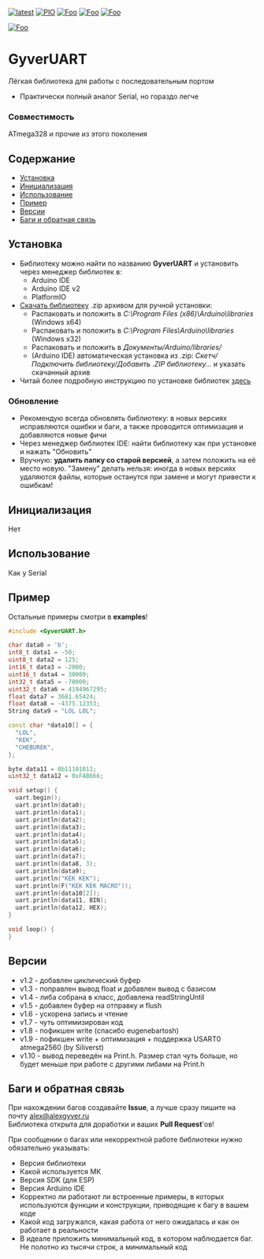 [![latest](https://img.shields.io/github/v/release/GyverLibs/GyverUART.svg?color=brightgreen)](https://github.com/GyverLibs/GyverUART/releases/latest/download/GyverUART.zip)
[![PIO](https://badges.registry.platformio.org/packages/gyverlibs/library/GyverUART.svg)](https://registry.platformio.org/libraries/gyverlibs/GyverUART)
[![Foo](https://img.shields.io/badge/Website-AlexGyver.ru-blue.svg?style=flat-square)](https://alexgyver.ru/)
[![Foo](https://img.shields.io/badge/%E2%82%BD$%E2%82%AC%20%D0%9D%D0%B0%20%D0%BF%D0%B8%D0%B2%D0%BE-%D1%81%20%D1%80%D1%8B%D0%B1%D0%BA%D0%BE%D0%B9-orange.svg?style=flat-square)](https://alexgyver.ru/support_alex/)
[![Foo](https://img.shields.io/badge/README-ENGLISH-blueviolet.svg?style=flat-square)](https://github-com.translate.goog/GyverLibs/GyverUART?_x_tr_sl=ru&_x_tr_tl=en)  

[![Foo](https://img.shields.io/badge/ПОДПИСАТЬСЯ-НА%20ОБНОВЛЕНИЯ-brightgreen.svg?style=social&logo=telegram&color=blue)](https://t.me/GyverLibs)

# GyverUART
Лёгкая библиотека для работы с последовательным портом
- Практически полный аналог Serial, но гораздо легче

### Совместимость
ATmega328 и прочие из этого поколения

## Содержание
- [Установка](#install)
- [Инициализация](#init)
- [Использование](#usage)
- [Пример](#example)
- [Версии](#versions)
- [Баги и обратная связь](#feedback)

<a id="install"></a>
## Установка
- Библиотеку можно найти по названию **GyverUART** и установить через менеджер библиотек в:
    - Arduino IDE
    - Arduino IDE v2
    - PlatformIO
- [Скачать библиотеку](https://github.com/GyverLibs/GyverUART/archive/refs/heads/main.zip) .zip архивом для ручной установки:
    - Распаковать и положить в *C:\Program Files (x86)\Arduino\libraries* (Windows x64)
    - Распаковать и положить в *C:\Program Files\Arduino\libraries* (Windows x32)
    - Распаковать и положить в *Документы/Arduino/libraries/*
    - (Arduino IDE) автоматическая установка из .zip: *Скетч/Подключить библиотеку/Добавить .ZIP библиотеку…* и указать скачанный архив
- Читай более подробную инструкцию по установке библиотек [здесь](https://alexgyver.ru/arduino-first/#%D0%A3%D1%81%D1%82%D0%B0%D0%BD%D0%BE%D0%B2%D0%BA%D0%B0_%D0%B1%D0%B8%D0%B1%D0%BB%D0%B8%D0%BE%D1%82%D0%B5%D0%BA)
### Обновление
- Рекомендую всегда обновлять библиотеку: в новых версиях исправляются ошибки и баги, а также проводится оптимизация и добавляются новые фичи
- Через менеджер библиотек IDE: найти библиотеку как при установке и нажать "Обновить"
- Вручную: **удалить папку со старой версией**, а затем положить на её место новую. "Замену" делать нельзя: иногда в новых версиях удаляются файлы, которые останутся при замене и могут привести к ошибкам!


<a id="init"></a>
## Инициализация
Нет

<a id="usage"></a>
## Использование
Как у Serial

<a id="example"></a>
## Пример
Остальные примеры смотри в **examples**!
```cpp
#include <GyverUART.h>

char data0 = 'b';
int8_t data1 = -50;
uint8_t data2 = 125;
int16_t data3 = -2000;
uint16_t data4 = 30000;
int32_t data5 = -70000;
uint32_t data6 = 4194967295;
float data7 = 3681.65424;
float data8 = -4375.12353;
String data9 = "LOL LOL";

const char *data10[] = {
  "LOL",
  "KEK",
  "CHEBUREK",
};

byte data11 = 0b11101011;
uint32_t data12 = 0xFAB666;

void setup() {
  uart.begin();
  uart.println(data0);
  uart.println(data1);
  uart.println(data2);
  uart.println(data3);
  uart.println(data4);
  uart.println(data5);
  uart.println(data6);
  uart.println(data7);
  uart.println(data8, 3);
  uart.println(data9);
  uart.println("KEK KEK");
  uart.println(F("KEK KEK MACRO"));
  uart.println(data10[2]);
  uart.println(data11, BIN);
  uart.println(data12, HEX);
}

void loop() {
}
```

<a id="versions"></a>
## Версии
- v1.2 - добавлен циклический буфер
- v1.3 - поправлен вывод float и добавлен вывод с базисом
- v1.4 - либа собрана в класс, добавлена readStringUntil
- v1.5 - добавлен буфер на отправку и flush
- v1.6 - ускорена запись и чтение
- v1.7 - чуть оптимизирован код
- v1.8 - пофикшен write (спасибо eugenebartosh)
- v1.9 - пофикшен write + оптимизация + поддержка USART0 atmega2560 (by Siliverst)
- v1.10 - вывод переведён на Print.h. Размер стал чуть больше, но будет меньше при работе с другими либами на Print.h

<a id="feedback"></a>
## Баги и обратная связь
При нахождении багов создавайте **Issue**, а лучше сразу пишите на почту [alex@alexgyver.ru](mailto:alex@alexgyver.ru)  
Библиотека открыта для доработки и ваших **Pull Request**'ов!


При сообщении о багах или некорректной работе библиотеки нужно обязательно указывать:
- Версия библиотеки
- Какой используется МК
- Версия SDK (для ESP)
- Версия Arduino IDE
- Корректно ли работают ли встроенные примеры, в которых используются функции и конструкции, приводящие к багу в вашем коде
- Какой код загружался, какая работа от него ожидалась и как он работает в реальности
- В идеале приложить минимальный код, в котором наблюдается баг. Не полотно из тысячи строк, а минимальный код
